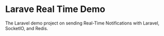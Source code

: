 # Larave Real Time Demo

The Laravel demo project on sending Real-Time Notifications with Laravel, SocketIO, and Redis.